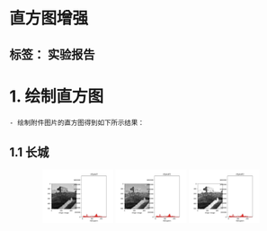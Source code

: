 # 直方图增强

标签： 实验报告
---

# 1. 绘制直方图
    - 绘制附件图片的直方图得到如下所示结果：
## 1.1 长城
<div align="center" alt="Citywall">
  <img src="https://github.com/James0618/Images/blob/master/Content_2/task1/citywall.jpg?raw=True" width="25%" height="25%" alt="Citywall"/>
  <img src="https://github.com/James0618/Images/blob/master/Content_2/task1/citywall1.jpg?raw=True" width="25%" height="25%" alt="Citywall1"/>
  <img src="https://github.com/James0618/Images/blob/master/Content_2/task1/citywall2.jpg?raw=True" width="25%" height="25%" alt="Citywall2"/>
</div>



